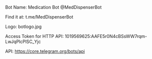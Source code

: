Bot Name: Medication Bot
@MedDispenserBot

Find it at: t.me/MedDispenserBot

Logo: botlogo.jpg

Access Token for HTTP API: 1019569625:AAFE5r0N4cBSsWW7rqm-LwJqPlcPlSC_Yjc

API: https://core.telegram.org/bots/api